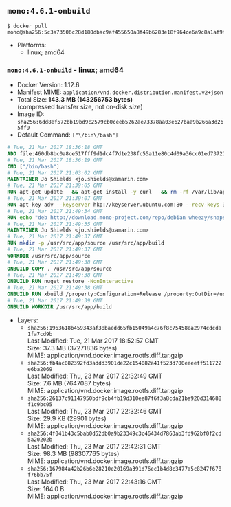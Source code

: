 ## `mono:4.6.1-onbuild`

```console
$ docker pull mono@sha256:5c3a73506c28d180dbac9af455650a8f49b6283e18f964ce6a9c8a1af9fac760
```

-	Platforms:
	-	linux; amd64

### `mono:4.6.1-onbuild` - linux; amd64

-	Docker Version: 1.12.6
-	Manifest MIME: `application/vnd.docker.distribution.manifest.v2+json`
-	Total Size: **143.3 MB (143256753 bytes)**  
	(compressed transfer size, not on-disk size)
-	Image ID: `sha256:6dd8ef572bb19bd9c2579cb0ceeb5262ae73378aa03e627baa9b266a3d265ff9`
-	Default Command: `["\/bin\/bash"]`

```dockerfile
# Tue, 21 Mar 2017 18:36:18 GMT
ADD file:460db8bc0a8ce517fff9d1dc4f7d1e238fc55a11e80c4d09a36cc01ed7372733 in / 
# Tue, 21 Mar 2017 18:36:19 GMT
CMD ["/bin/bash"]
# Tue, 21 Mar 2017 21:03:02 GMT
MAINTAINER Jo Shields <jo.shields@xamarin.com>
# Tue, 21 Mar 2017 21:39:05 GMT
RUN apt-get update   && apt-get install -y curl   && rm -rf /var/lib/apt/lists/*
# Tue, 21 Mar 2017 21:39:07 GMT
RUN apt-key adv --keyserver hkp://keyserver.ubuntu.com:80 --recv-keys 3FA7E0328081BFF6A14DA29AA6A19B38D3D831EF
# Tue, 21 Mar 2017 21:49:34 GMT
RUN echo "deb http://download.mono-project.com/repo/debian wheezy/snapshots/4.6.1.5 main" > /etc/apt/sources.list.d/mono-xamarin.list   && apt-get update   && apt-get install -y binutils mono-devel ca-certificates-mono fsharp mono-vbnc nuget referenceassemblies-pcl   && rm -rf /var/lib/apt/lists/* /tmp/*
# Tue, 21 Mar 2017 21:49:35 GMT
MAINTAINER Jo Shields <jo.shields@xamarin.com>
# Tue, 21 Mar 2017 21:49:37 GMT
RUN mkdir -p /usr/src/app/source /usr/src/app/build
# Tue, 21 Mar 2017 21:49:37 GMT
WORKDIR /usr/src/app/source
# Tue, 21 Mar 2017 21:49:38 GMT
ONBUILD COPY . /usr/src/app/source
# Tue, 21 Mar 2017 21:49:38 GMT
ONBUILD RUN nuget restore -NonInteractive
# Tue, 21 Mar 2017 21:49:38 GMT
ONBUILD RUN xbuild /property:Configuration=Release /property:OutDir=/usr/src/app/build/
# Tue, 21 Mar 2017 21:49:39 GMT
ONBUILD WORKDIR /usr/src/app/build
```

-	Layers:
	-	`sha256:1963618b459343af38baedd65fb15049a4c76f8c75458ea2974cdcda1fa7cd9b`  
		Last Modified: Tue, 21 Mar 2017 18:52:57 GMT  
		Size: 37.3 MB (37271836 bytes)  
		MIME: application/vnd.docker.image.rootfs.diff.tar.gzip
	-	`sha256:fb4ac082392fd3addd3901de22c154082a41f523d700eeeeff511722e6ba2069`  
		Last Modified: Thu, 23 Mar 2017 22:32:49 GMT  
		Size: 7.6 MB (7647087 bytes)  
		MIME: application/vnd.docker.image.rootfs.diff.tar.gzip
	-	`sha256:26137c91147950bdf9cb4fb19d310ee87f6f3a8cda21ba920d314688f1c9bc05`  
		Last Modified: Thu, 23 Mar 2017 22:32:46 GMT  
		Size: 29.9 KB (29901 bytes)  
		MIME: application/vnd.docker.image.rootfs.diff.tar.gzip
	-	`sha256:4f041b43c5bab0d52db0a9b23349c3c46434d7863ab3fd962bf0f2cd5a20202b`  
		Last Modified: Thu, 23 Mar 2017 22:42:31 GMT  
		Size: 98.3 MB (98307765 bytes)  
		MIME: application/vnd.docker.image.rootfs.diff.tar.gzip
	-	`sha256:167984a42b26b6e28210e20169a391d76ec1b4d8c3477a5c8247f678f76bb75f`  
		Last Modified: Thu, 23 Mar 2017 22:43:16 GMT  
		Size: 164.0 B  
		MIME: application/vnd.docker.image.rootfs.diff.tar.gzip
